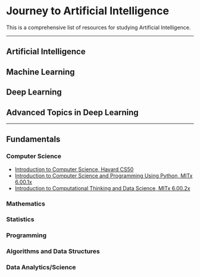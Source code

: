 # Journey to Artificial Intelligence
This is a comprehensive list of resources for studying Artificial Intelligence.


---
## Artificial Intelligence

## Machine Learning

## Deep Learning

## Advanced Topics in Deep Learning
---
## Fundamentals
### Computer Science
* [Introduction to Computer Science, Havard CS50](https://cs50.harvard.edu/)
* [Introduction to Computer Science and Programming Using Python, MITx 6.00.1x](https://www.edx.org/course/introduction-computer-science-mitx-6-00-1x-10)
* [Introduction to Computational Thinking and Data Science, MITx 6.00.2x](https://www.edx.org/course/introduction-computational-thinking-data-mitx-6-00-2x-5)
### Mathematics
### Statistics
### Programming
### Algorithms and Data Structures
### Data Analytics/Science
